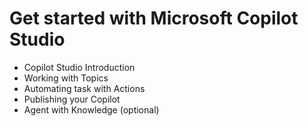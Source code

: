 # Get started with Microsoft Copilot Studio

- Copilot Studio Introduction
- Working with Topics 
- Automating task with Actions
- Publishing your Copilot
- Agent with Knowledge (optional)